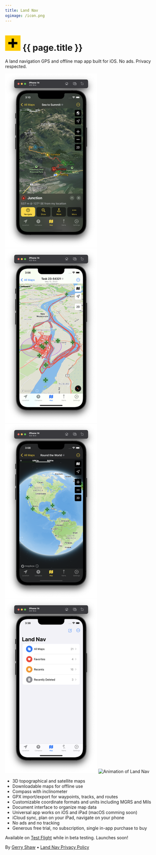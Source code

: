 ```yaml
---
title: Land Nav
ogimage: /icon.png
---
```


# <img alt="Land Nav app icon" src="icon.png" width="50px"> {{ page.title }}

A land navigation GPS and offline map app built for iOS. No ads. Privacy respected.

<img alt="Screenshot of Land Nav" src="screenshots/01.png" width="300px">
<img alt="Screenshot of Land Nav" src="screenshots/02.png" width="300px">
<img alt="Screenshot of Land Nav" src="screenshots/03.png" width="300px">
<img alt="Screenshot of Land Nav" src="screenshots/05.png" width="300px">
<img alt="Animation of Land Nav" src="screenshots/00.gif" width="296px">

- 3D topographical and satellite maps
- Downloadable maps for offline use
- Compass with inclinometer
- GPX import/export for waypoints, tracks, and routes
- Customizable coordinate formats and units including MGRS and Mils
- Document interface to organize map data
- Universal app works on iOS and iPad (macOS comming soon)
- iCloud sync, plan on your iPad, navigate on your phone
- No ads and no tracking
- Generous free trial, no subscription, single in-app purchase to buy

Available on [Test Flight](https://testflight.apple.com/join/H0KyC9eP) while in beta testing. Launches soon!

<!--
<a href="https://apps.apple.com/us/app/birds-near-me/id918377574?itsct=apps_box_badge&amp;itscg=30200" style="display: inline-block; overflow: hidden; border-radius: 13px; width: 250px; height: 83px;"><img src="https://tools.applemediaservices.com/api/badges/download-on-the-app-store/black/en-us?size=250x83&amp;releaseDate=1412812800?h=5677661d9ae4c8ba256daa38c3ae4807" alt="Download on the App Store" style="border-radius: 13px; width: 250px; height: 83px;"></a>
-->

By [Gerry Shaw](https://gshaw.ca) • [Land Nav Privacy Policy](/privacy)
